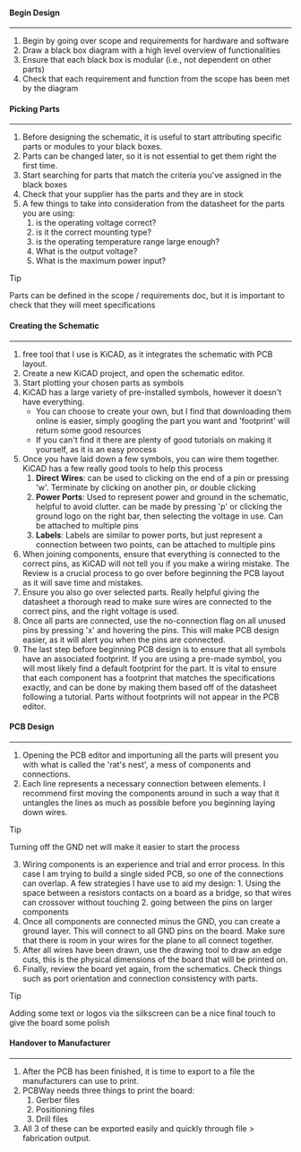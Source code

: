 #### Begin Design
---
1. Begin by going over scope and requirements for hardware and software
2. Draw a black box diagram with a high level overview of functionalities
3. Ensure that each black box is modular (i.e., not dependent on other parts)
4. Check that each requirement and function from the scope has been met by the diagram

#### Picking Parts
---
1. Before designing the schematic, it is useful to start attributing specific parts or modules to your black boxes.
2. Parts can be changed later, so it is not essential to get them right the first time.
3. Start searching for parts that match the criteria you've assigned in the black boxes 
4. Check that your supplier has the parts and they are in stock
5. A few things to take into consideration from the datasheet for the parts you are using:
	1. is the operating voltage correct?
	2. is it the correct mounting type?
	3. is the operating temperature range large enough?
	4. What is the output voltage?
	5. What is the maximum power input?

> [!tip]
> Parts can be defined in the scope / requirements doc, but it is important to check that they will meet specifications

#### Creating the Schematic
---
1. free tool that I use is KiCAD, as it integrates the schematic with PCB layout.
2. Create a new KiCAD project, and open the schematic editor.
3. Start plotting your chosen parts as symbols
4. KiCAD has a large variety of pre-installed symbols, however it doesn't have everything. 
	- You can choose to create your own, but I find that downloading them online is easier, simply googling the part you want and 'footprint' will return some good resources
	- If you can't find it there are plenty of good tutorials on making it yourself, as it is an easy process
5. Once you have laid down a few symbols, you can wire them together. KiCAD has a few really good tools to help this process
	1. **Direct Wires**: can be used to clicking on the end of a pin or pressing 'w'. Terminate by clicking on another pin, or double clicking
	2. **Power Ports**: Used to represent power and ground in the schematic, helpful to avoid clutter. can be made by pressing 'p' or clicking the ground logo on the right bar, then selecting the voltage in use. Can be attached to multiple pins
	3. **Labels**: Labels are similar to power ports, but just represent a connection between two points, can be attached to multiple pins
6. When joining components, ensure that everything is connected to the correct pins, as KiCAD will not tell you if you make a wiring mistake. The Review is a crucial process to go over before beginning the PCB layout as it will save time and mistakes. 
7. Ensure you also go over selected parts. Really helpful giving the datasheet a thorough read to make sure wires are connected to the correct pins, and the right voltage is used.
8. Once all parts are connected,  use the no-connection flag on all unused pins by pressing 'x' and hovering the pins. This will make PCB design easier, as it will alert you when the pins are connected. 
9. The last step before beginning PCB design is to ensure that all symbols have an associated footprint. If you are using a pre-made symbol, you will most likely find a default footprint for the part. It is vital to ensure that each component has a footprint that matches the specifications exactly, and can be done by making them based off of the datasheet following a tutorial. Parts without footprints will not appear in the PCB editor.

#### PCB Design
---
1. Opening the PCB editor and importuning all the parts will present you with what is called the 'rat's nest', a mess of components and connections.
2. Each line represents a necessary connection between elements. I recommend first moving the components around in such a way that it untangles the lines as much as possible before you beginning laying down wires. 

> [!tip]
> Turning off the GND net will make it easier to start the process

3. Wiring components is an experience and trial and error process. In this case I am trying to build a single sided PCB, so one of the connections can overlap. A few strategies I have use to aid my design:
	   1. Using the space between a resistors contacts on a board as a bridge, so that wires can crossover without touching
	   2. going between the pins on larger components
4. Once all components are connected minus the GND, you can create a ground layer. This will connect to all GND pins on the board. Make sure that there is room in your wires for the plane to all connect together.
5. After all wires have been drawn, use the drawing tool to draw an edge cuts, this is the physical dimensions of the board that will be printed on. 
6. Finally, review the board yet again, from the schematics. Check things such as port orientation and connection consistency with parts.

> [!tip]
> Adding some text or logos via the silkscreen can be a nice final touch to give the board some polish


#### Handover to Manufacturer
---
1. After the PCB has been finished, it is time to export to a file the manufacturers can use to print.
2. PCBWay needs three things to print the board:
	1. Gerber files
	2. Positioning files
	3. Drill files
3. All 3 of these can be exported easily and quickly through file > fabrication output. 




#### 
